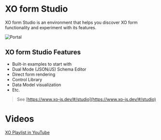 # XO form Studio

XO form Studio is an environment that helps you discover XO form functionality and experiment with its features.

![Portal](https://xo-js.dev/assets/img/portal.png "XO form Studio")

## XO form Studio Features

- Built-in examples to start with
- Dual Mode (JSON/JS) Schema Editor
- Direct form rendering
- Control Library
- Data Model visualization
- Etc.

> See [https://www.xo-js.dev/#/studio](https://www.xo-js.dev/#/studio)


# Videos

[XO Playlist in YouTube](https://www.youtube.com/playlist?list=PL9Kr7t4I2MmEu9C-0QxHtIaWbaHraMEEL)

